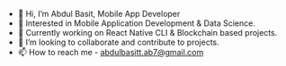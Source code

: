 - 👋 Hi, I’m Abdul Basit, Mobile App Developer
- 👀 Interested in Mobile Application Development & Data Science.
- 🌱 Currently working on React Native CLI & Blockchain based projects.
- 💞️ I’m looking to collaborate and contribute to projects.
- 📫 How to reach me - abdulbasitt.ab7@gmail.com

<!---
Abdul-Basitt1/Abdul-Basitt1 is a ✨ special ✨ repository because its `README.md` (this file) appears on your GitHub profile.
You can click the Preview link to take a look at your changes.
--->
